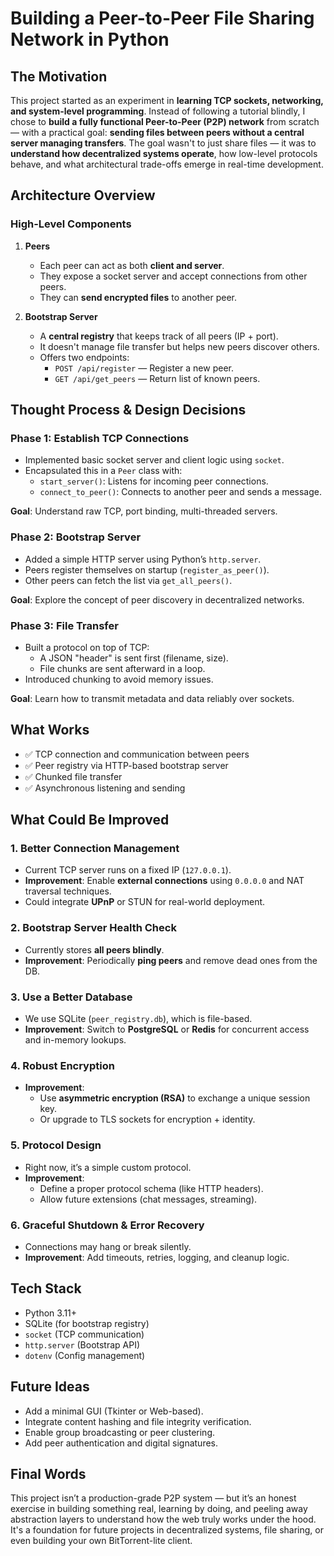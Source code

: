 # Building a Peer-to-Peer File Sharing Network in Python

## The Motivation

This project started as an experiment in **learning TCP sockets, networking, and system-level programming**. Instead of following a tutorial blindly, I chose to **build a fully functional Peer-to-Peer (P2P) network** from scratch — with a practical goal: **sending files between peers without a central server managing transfers**.
The goal wasn't to just share files — it was to **understand how decentralized systems operate**, how low-level protocols behave, and what architectural trade-offs emerge in real-time development.


## Architecture Overview

### High-Level Components

1. **Peers**
   - Each peer can act as both **client and server**.
   - They expose a socket server and accept connections from other peers.
   - They can **send encrypted files** to another peer.

2. **Bootstrap Server**
   - A **central registry** that keeps track of all peers (IP + port).
   - It doesn't manage file transfer but helps new peers discover others.
   - Offers two endpoints:
     - `POST /api/register` — Register a new peer.
     - `GET /api/get_peers` — Return list of known peers.


## Thought Process & Design Decisions

### Phase 1: Establish TCP Connections

- Implemented basic socket server and client logic using `socket`.
- Encapsulated this in a `Peer` class with:
  - `start_server()`: Listens for incoming peer connections.
  - `connect_to_peer()`: Connects to another peer and sends a message.
  
**Goal**: Understand raw TCP, port binding, multi-threaded servers.


### Phase 2: Bootstrap Server

- Added a simple HTTP server using Python’s `http.server`.
- Peers register themselves on startup (`register_as_peer()`).
- Other peers can fetch the list via `get_all_peers()`.

**Goal**: Explore the concept of peer discovery in decentralized networks.


### Phase 3: File Transfer

- Built a protocol on top of TCP:
  - A JSON "header" is sent first (filename, size).
  - File chunks are sent afterward in a loop.
- Introduced chunking to avoid memory issues.

**Goal**: Learn how to transmit metadata and data reliably over sockets.



## What Works

- ✅ TCP connection and communication between peers
- ✅ Peer registry via HTTP-based bootstrap server
- ✅ Chunked file transfer
- ✅ Asynchronous listening and sending


## What Could Be Improved

### 1. Better Connection Management

- Current TCP server runs on a fixed IP (`127.0.0.1`).
- **Improvement**: Enable **external connections** using `0.0.0.0` and NAT traversal techniques.
- Could integrate **UPnP** or STUN for real-world deployment.

### 2. Bootstrap Server Health Check

- Currently stores **all peers blindly**.
- **Improvement**: Periodically **ping peers** and remove dead ones from the DB.

### 3. Use a Better Database

- We use SQLite (`peer_registry.db`), which is file-based.
- **Improvement**: Switch to **PostgreSQL** or **Redis** for concurrent access and in-memory lookups.

### 4. Robust Encryption

- **Improvement**:
  - Use **asymmetric encryption (RSA)** to exchange a unique session key.
  - Or upgrade to TLS sockets for encryption + identity.

### 5. Protocol Design

- Right now, it’s a simple custom protocol.
- **Improvement**:
  - Define a proper protocol schema (like HTTP headers).
  - Allow future extensions (chat messages, streaming).

### 6. Graceful Shutdown & Error Recovery

- Connections may hang or break silently.
- **Improvement**: Add timeouts, retries, logging, and cleanup logic.


## Tech Stack

- Python 3.11+
- SQLite (for bootstrap registry)
- `socket` (TCP communication)
- `http.server` (Bootstrap API)
- `dotenv` (Config management)


## Future Ideas
- Add a minimal GUI (Tkinter or Web-based).
- Integrate content hashing and file integrity verification.
- Enable group broadcasting or peer clustering.
- Add peer authentication and digital signatures.

## Final Words
This project isn’t a production-grade P2P system — but it’s an honest exercise in building something real, learning by doing, and peeling away abstraction layers to understand how the web truly works under the hood.
It's a foundation for future projects in decentralized systems, file sharing, or even building your own BitTorrent-lite client.
